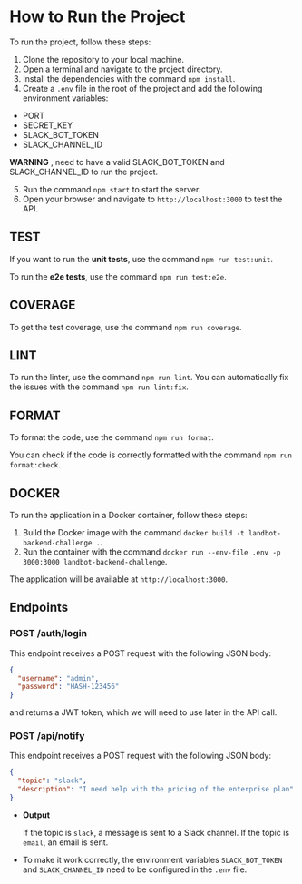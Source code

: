 # How to Run the Project

To run the project, follow these steps:

1. Clone the repository to your local machine.
2. Open a terminal and navigate to the project directory.
3. Install the dependencies with the command `npm install`.
4. Create a `.env` file in the root of the project and add the following environment variables:

- PORT
- SECRET_KEY
- SLACK_BOT_TOKEN
- SLACK_CHANNEL_ID

**WARNING** , need to have a valid SLACK_BOT_TOKEN and SLACK_CHANNEL_ID to run the project.

5. Run the command `npm start` to start the server.
6. Open your browser and navigate to `http://localhost:3000` to test the API.

## TEST

If you want to run the **unit tests**, use the command
`npm run test:unit`.

To run the **e2e tests**, use the command `npm run test:e2e`.

## COVERAGE

To get the test coverage, use the command `npm run coverage`.

## LINT

To run the linter, use the command `npm run lint`.
You can automatically fix the issues with the command `npm run lint:fix`.

## FORMAT

To format the code, use the command `npm run format`.

You can check if the code is correctly formatted with the command `npm run format:check`.

## DOCKER

To run the application in a Docker container, follow these steps:

1. Build the Docker image with the command `docker build -t landbot-backend-challenge .`.
2. Run the container with the command `docker run --env-file .env -p 3000:3000 landbot-backend-challenge`.

The application will be available at `http://localhost:3000`.

## Endpoints

### POST /auth/login

This endpoint receives a POST request with the following JSON body:

```json
{
  "username": "admin",
  "password": "HASH-123456"
}
```

and returns a JWT token, which we will need to use later in the API call.

### POST /api/notify

This endpoint receives a POST request with the following JSON body:

```json
{
  "topic": "slack",
  "description": "I need help with the pricing of the enterprise plan"
}
```

- **Output**

  If the topic is `slack`, a message is sent to a Slack channel.
  If the topic is `email`, an email is sent.

- To make it work correctly, the environment variables `SLACK_BOT_TOKEN` and `SLACK_CHANNEL_ID` need to be configured in the `.env` file.
